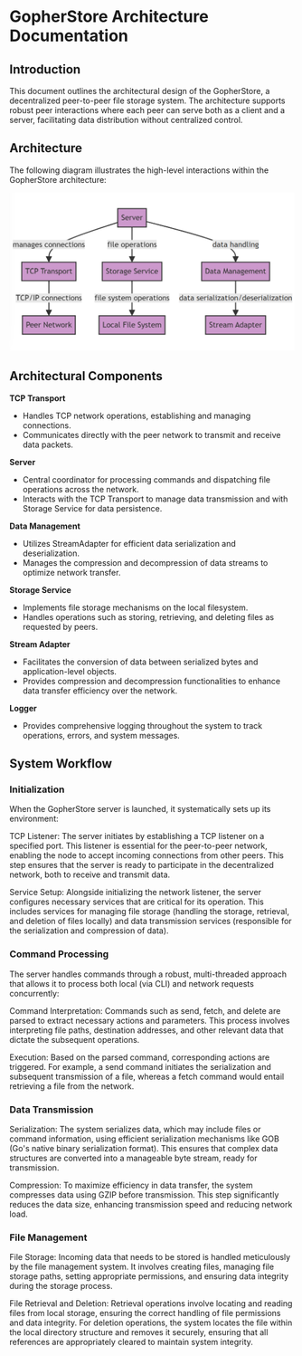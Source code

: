 # GopherStore Architecture Documentation
## Introduction
This document outlines the architectural design of the GopherStore, a decentralized peer-to-peer file storage system. The architecture supports robust peer interactions where each peer can serve both as a client and a server, facilitating data distribution without centralized control.

## Architecture
The following diagram illustrates the high-level interactions within the GopherStore architecture:

![Architecture](./architecture.png)

## Architectural Components

**TCP Transport**
- Handles TCP network operations, establishing and managing connections.
- Communicates directly with the peer network to transmit and receive data packets.

**Server**
- Central coordinator for processing commands and dispatching file operations across the network.
- Interacts with the TCP Transport to manage data transmission and with Storage Service for data persistence.

**Data Management**
- Utilizes StreamAdapter for efficient data serialization and deserialization.
- Manages the compression and decompression of data streams to optimize network transfer.

**Storage Service**
- Implements file storage mechanisms on the local filesystem.
- Handles operations such as storing, retrieving, and deleting files as requested by peers.

**Stream Adapter**
- Facilitates the conversion of data between serialized bytes and application-level objects.
- Provides compression and decompression functionalities to enhance data transfer efficiency over the network.

**Logger**
- Provides comprehensive logging throughout the system to track operations, errors, and system messages.


## System Workflow

### Initialization
When the GopherStore server is launched, it systematically sets up its environment:

TCP Listener: The server initiates by establishing a TCP listener on a specified port. This listener is essential for the peer-to-peer network, enabling the node to accept incoming connections from other peers. This step ensures that the server is ready to participate in the decentralized network, both to receive and transmit data.

Service Setup: Alongside initializing the network listener, the server configures necessary services that are critical for its operation. This includes services for managing file storage (handling the storage, retrieval, and deletion of files locally) and data transmission services (responsible for the serialization and compression of data).

### Command Processing
The server handles commands through a robust, multi-threaded approach that allows it to process both local (via CLI) and network requests concurrently:

Command Interpretation: Commands such as send, fetch, and delete are parsed to extract necessary actions and parameters. This process involves interpreting file paths, destination addresses, and other relevant data that dictate the subsequent operations.

Execution: Based on the parsed command, corresponding actions are triggered. For example, a send command initiates the serialization and subsequent transmission of a file, whereas a fetch command would entail retrieving a file from the network.

### Data Transmission

Serialization: The system serializes data, which may include files or command information, using efficient serialization mechanisms like GOB (Go's native binary serialization format). This ensures that complex data structures are converted into a manageable byte stream, ready for transmission.

Compression: To maximize efficiency in data transfer, the system compresses data using GZIP before transmission. This step significantly reduces the data size, enhancing transmission speed and reducing network load.

### File Management

File Storage: Incoming data that needs to be stored is handled meticulously by the file management system. It involves creating files, managing file storage paths, setting appropriate permissions, and ensuring data integrity during the storage process.

File Retrieval and Deletion: Retrieval operations involve locating and reading files from local storage, ensuring the correct handling of file permissions and data integrity. For deletion operations, the system locates the file within the local directory structure and removes it securely, ensuring that all references are appropriately cleared to maintain system integrity.
